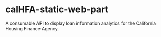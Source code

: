 # calHFA-static-web-part
A consumable API to display loan information analytics for the California Housing Finance Agency.
